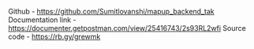 Github - https://github.com/Sumitlovanshi/mapup_backend_tak
Documentation link - https://documenter.getpostman.com/view/25416743/2s93RL2wfi
Source code -  https://rb.gy/grewmk
